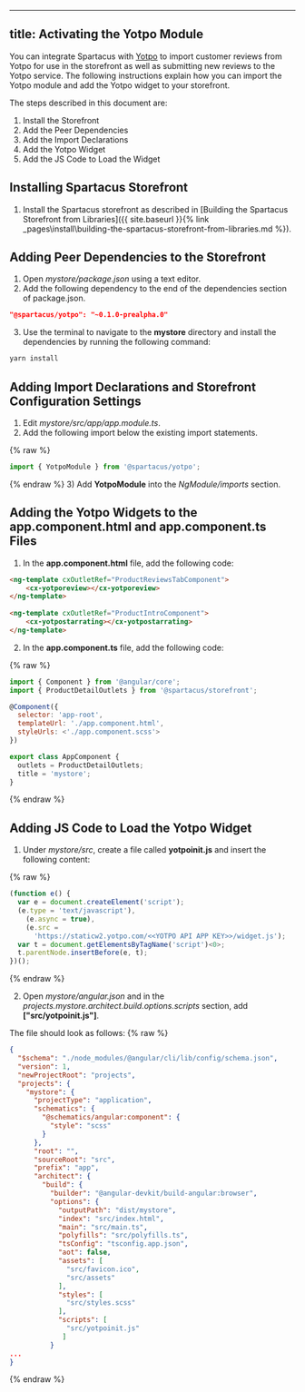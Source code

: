   
---
title: Activating the Yotpo Module
---
You can integrate Spartacus with [Yotpo](https://www.yotpo.com) to import customer reviews from Yotpo for use in the storefront as well as submitting new reviews to the Yotpo service. The following instructions explain how you can import the Yotpo module and add the Yotpo widget to your storefront.

The steps described in this document are:
1. Install the Storefront
2. Add the Peer Dependencies
3. Add the Import Declarations
4. Add the Yotpo Widget
5. Add the JS Code to Load the Widget

## Installing Spartacus Storefront
1) Install the Spartacus storefront as described in [Building the Spartacus Storefront from Libraries]({{ site.baseurl }}{% link _pages\install\building-the-spartacus-storefront-from-libraries.md %}).

## Adding Peer Dependencies to the Storefront
1) Open *mystore/package.json* using a text editor.
2) Add the following dependency to the end of the dependencies section of package.json.

``` json
"@spartacus/yotpo": "~0.1.0-prealpha.0"
```

3) Use the terminal to navigate to the **mystore** directory and install the dependencies by running the following command:

``` bash
yarn install
```

## Adding Import Declarations and Storefront Configuration Settings
1) Edit *mystore/src/app/app.module.ts*.
2) Add the following import below the existing import statements.

{% raw %}
``` javascript
import { YotpoModule } from '@spartacus/yotpo';
```
{% endraw %}
3) Add **YotpoModule** into the *NgModule/imports* section.

## Adding the Yotpo Widgets to the app.component.html and app.component.ts Files
1) In the **app.component.html** file, add the following code:

``` html
<ng-template cxOutletRef="ProductReviewsTabComponent">
	<cx-yotporeview></cx-yotporeview>
</ng-template>
 
<ng-template cxOutletRef="ProductIntroComponent">
	<cx-yotpostarrating></cx-yotpostarrating>
</ng-template>
```

2) In the **app.component.ts** file, add the following code:

{% raw %}
``` javascript
import { Component } from '@angular/core';
import { ProductDetailOutlets } from '@spartacus/storefront';

@Component({
  selector: 'app-root',
  templateUrl: './app.component.html',
  styleUrls: <'./app.component.scss'>
})

export class AppComponent {
  outlets = ProductDetailOutlets;
  title = 'mystore';
} 
```
{% endraw %}

## Adding JS Code to Load the Yotpo Widget
1) Under *mystore/src*, create a file called **yotpoinit.js**  and insert the following content:

{% raw %}
``` javascript
(function e() {
  var e = document.createElement('script');
  (e.type = 'text/javascript'),
    (e.async = true),
    (e.src =
      'https://staticw2.yotpo.com/<<YOTPO API APP KEY>>/widget.js');
  var t = document.getElementsByTagName('script')<0>;
  t.parentNode.insertBefore(e, t);
})(); 
```
{% endraw %}

2) Open *mystore/angular.json* and in the *projects.mystore.architect.build.options.scripts* section, add **["src/yotpoinit.js"]**.

The file should look as follows:
{% raw %}
``` json
{
  "$schema": "./node_modules/@angular/cli/lib/config/schema.json",
  "version": 1,
  "newProjectRoot": "projects",
  "projects": {
    "mystore": {
      "projectType": "application",
      "schematics": {
        "@schematics/angular:component": {
          "style": "scss"
        }
      },
      "root": "",
      "sourceRoot": "src",
      "prefix": "app",
      "architect": {
        "build": {
          "builder": "@angular-devkit/build-angular:browser",
          "options": {
            "outputPath": "dist/mystore",
            "index": "src/index.html",
            "main": "src/main.ts",
            "polyfills": "src/polyfills.ts",
            "tsConfig": "tsconfig.app.json",
            "aot": false,
            "assets": [
              "src/favicon.ico",
              "src/assets"
            ],
            "styles": [
              "src/styles.scss"
            ],
            "scripts": [
              "src/yotpoinit.js"
             ]
          }
...
}
```
{% endraw %}

